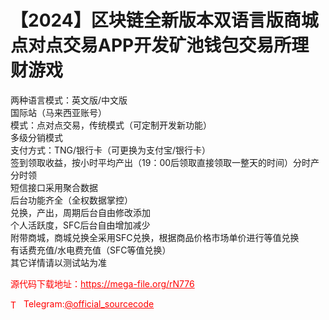 # 【2024】区块链全新版本双语言版商城点对点交易APP开发矿池钱包交易所理财游戏

两种语言模式：英文版/中文版<br>国际站（马来西亚账号）<br>模式：点对点交易，传统模式（可定制开发新功能）<br>多级分销模式<br>支付方式：TNG/银行卡（可更换为支付宝/银行卡）<br>签到领取收益，按小时平均产出（19：00后领取直接领取一整天的时间）分时产分时领<br>短信接口采用聚合数据<br>后台功能齐全（全权数据掌控）<br>兑换，产出，周期后台自由修改添加<br>个人活跃度，SFC后台自由增加减少<br>附带商城，商城兑换全采用SFC兑换，根据商品价格市场单价进行等值兑换<br>有话费充值/水电费充值（SFC等值兑换）<br>其它详情请以测试站为准<br>


<p style="color: red;">源代码下载地址：<a href="https://mega-file.org/rN776" style="color: red;">https://mega-file.org/rN776</a></p><p style="color: red;"><img src="https://cdn-icons-png.flaticon.com/512/2111/2111646.png" alt="Telegram Icon" style="width: 16px; vertical-align: middle; margin-right: 5px;">Telegram:<a href="https://t.me/official_sourcecode" style="color: red;">@official_sourcecode</a></p>